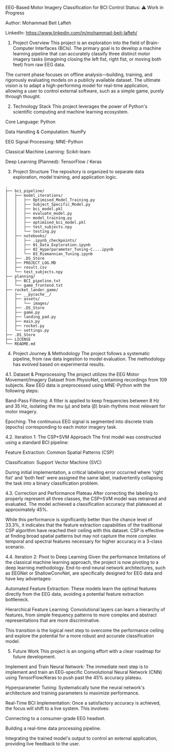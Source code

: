 EEG-Based Motor Imagery Classification for BCI Control
Status: ⚠️ Work in Progress

Author: Mohammad Beit Lafteh

LinkedIn: https://www.linkedin.com/in/mohammad-beit-lafteh/

1. Project Overview
This project is an exploration into the field of Brain-Computer Interfaces (BCIs). The primary goal is to develop a machine learning pipeline that can accurately classify three distinct motor imagery tasks (imagining closing the left fist, right fist, or moving both feet) from raw EEG data.

The current phase focuses on offline analysis—building, training, and rigorously evaluating models on a publicly available dataset. The ultimate vision is to adapt a high-performing model for real-time application, allowing a user to control external software, such as a simple game, purely through thought.

2. Technology Stack
This project leverages the power of Python's scientific computing and machine learning ecosystem.

Core Language: Python

Data Handling & Computation: NumPy

EEG Signal Processing: MNE-Python

Classical Machine Learning: Scikit-learn

Deep Learning (Planned): TensorFlow / Keras

3. Project Structure
The repository is organized to separate data exploration, model training, and application logic.

```
.
├── bci_pipeline/
│   ├── model_iterations/
│   │   ├── Optimised_Model_Training.py
│   │   ├── Subject_Specific_Model.py
│   │   ├── bci_model.pkl
│   │   ├── evaluate_model.py
│   │   ├── model_training.py
│   │   ├── optimised_bci_model.pkl
│   │   ├── test_subjects.npy
│   │   └── testing.py
│   ├── notebooks/
│   │   ├── .ipynb_checkpoints/
│   │   ├── 01_Data_Exploration.ipynb
│   │   ├── 02_Hyperparameter_Tuning-C....ipynb
│   │   └── 03_Riemannian_Tuning.ipynb
│   ├── .DS_Store
│   ├── PROJECT_LOG.MD
│   ├── result.csv
│   └── test_subjects.npy
├── planning/
│   ├── BCI_pipeline.txt
│   └── game_frontend.txt
├── rocket_lander_game/
│   ├── __pycache__/
│   ├── assets/
│   │   └── images/
│   ├── .DS_Store
│   ├── game.py
│   ├── landing_pad.py
│   ├── main.py
│   ├── rocket.py
│   └── settings.py
├── .DS_Store
├── LICENSE
└── README.md
```

4. Project Journey & Methodology
The project follows a systematic pipeline, from raw data ingestion to model evaluation. The methodology has evolved based on experimental results.

4.1. Dataset & Preprocessing
The project utilizes the EEG Motor Movement/Imagery Dataset from PhysioNet, containing recordings from 109 subjects. Raw EEG data is preprocessed using MNE-Python with the following steps:

Band-Pass Filtering: A filter is applied to keep frequencies between 8 Hz and 35 Hz, isolating the mu (μ) and beta (β) brain rhythms most relevant for motor imagery.

Epoching: The continuous EEG signal is segmented into discrete trials (epochs) corresponding to each motor imagery task.

4.2. Iteration 1: The CSP+SVM Approach
The first model was constructed using a standard BCI pipeline:

Feature Extraction: Common Spatial Patterns (CSP)

Classification: Support Vector Machine (SVC)

During initial implementation, a critical labeling error occurred where 'right fist' and 'both feet' were assigned the same label, inadvertently collapsing the task into a binary classification problem.

4.3. Correction and Performance Plateau
After correcting the labeling to properly represent all three classes, the CSP+SVM model was retrained and evaluated. The model achieved a classification accuracy that plateaued at approximately 45%.

While this performance is significantly better than the chance level of 33.3%, it indicates that the feature extraction capabilities of the traditional CSP algorithm have reached their ceiling with this dataset. CSP is effective at finding broad spatial patterns but may not capture the more complex temporal and spectral features necessary for higher accuracy in a 3-class scenario.

4.4. Iteration 2: Pivot to Deep Learning
Given the performance limitations of the classical machine learning approach, the project is now pivoting to a deep learning methodology. End-to-end neural network architectures, such as EEGNet or ShallowConvNet, are specifically designed for EEG data and have key advantages:

Automated Feature Extraction: These models learn the optimal features directly from the EEG data, avoiding a potential feature extraction bottleneck.

Hierarchical Feature Learning: Convolutional layers can learn a hierarchy of features, from simple frequency patterns to more complex and abstract representations that are more discriminative.

This transition is the logical next step to overcome the performance ceiling and explore the potential for a more robust and accurate classification model.

5. Future Work
This project is an ongoing effort with a clear roadmap for future development.

Implement and Train Neural Network: The immediate next step is to implement and train an EEG-specific Convolutional Neural Network (CNN) using TensorFlow/Keras to push past the 45% accuracy plateau.

Hyperparameter Tuning: Systematically tune the neural network's architecture and training parameters to maximize performance.

Real-Time BCI Implementation: Once a satisfactory accuracy is achieved, the focus will shift to a live system. This involves:

Connecting to a consumer-grade EEG headset.

Building a real-time data processing pipeline.

Integrating the trained model's output to control an external application, providing live feedback to the user.

